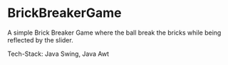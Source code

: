 # BrickBreakerGame
A simple Brick Breaker Game where the ball break the bricks while being reflected by the slider.

Tech-Stack: Java Swing, Java Awt
